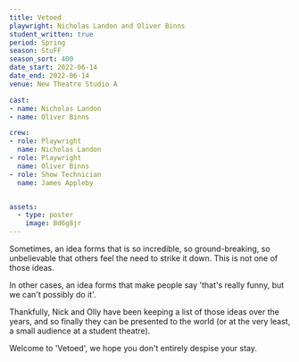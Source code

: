 ```yaml
---
title: Vetoed
playwright: Nicholas Landon and Oliver Binns
student_written: true
period: Spring
season: StuFF
season_sort: 400
date_start: 2022-06-14
date_end: 2022-06-14
venue: New Theatre Studio A

cast: 
- name: Nicholas Landon
- name: Oliver Binns

crew:
- role: Playwright 
  name: Nicholas Landon
- role: Playwright
  name: Oliver Binns 
- role: Show Technician
  name: James Appleby


assets:
  - type: poster
    image: Bd6g8jr
---
```


Sometimes, an idea forms that is so incredible, so ground-breaking, so unbelievable that others feel the need to strike it down. This is not one of those ideas.

In other cases, an idea forms that make people say 'that's really funny, but we can't possibly do it'.

Thankfully, Nick and Olly have been keeping a list of those ideas over the years, and so finally they can be presented to the world (or at the very least, a small audience at a student theatre).

Welcome to 'Vetoed', we hope you don't entirely despise your stay.
